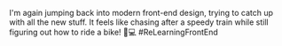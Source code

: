 I'm again jumping back into modern front-end design, trying to catch up with all the new stuff. It feels like chasing after a speedy train while still figuring out how to ride a bike! 🚀💻 #ReLearningFrontEnd
